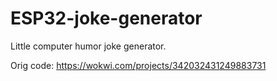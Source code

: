 # ESP32-joke-generator

Little computer humor joke generator.

Orig code: https://wokwi.com/projects/342032431249883731
